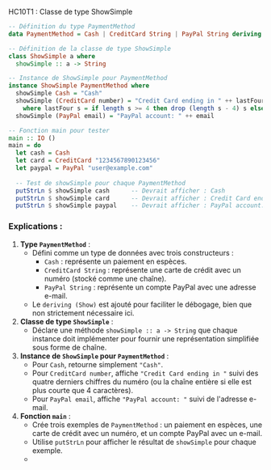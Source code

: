 HC10T1 : Classe de type ShowSimple

```haskell
-- Définition du type PaymentMethod
data PaymentMethod = Cash | CreditCard String | PayPal String deriving (Show)

-- Définition de la classe de type ShowSimple
class ShowSimple a where
  showSimple :: a -> String

-- Instance de ShowSimple pour PaymentMethod
instance ShowSimple PaymentMethod where
  showSimple Cash = "Cash"
  showSimple (CreditCard number) = "Credit Card ending in " ++ lastFour number
    where lastFour s = if length s >= 4 then drop (length s - 4) s else s
  showSimple (PayPal email) = "PayPal account: " ++ email

-- Fonction main pour tester
main :: IO ()
main = do
  let cash = Cash
  let card = CreditCard "1234567890123456"
  let paypal = PayPal "user@example.com"
  
  -- Test de showSimple pour chaque PaymentMethod
  putStrLn $ showSimple cash      -- Devrait afficher : Cash
  putStrLn $ showSimple card      -- Devrait afficher : Credit Card ending in 3456
  putStrLn $ showSimple paypal    -- Devrait afficher : PayPal account: user@example.com
```

### Explications :
1. **Type `PaymentMethod`** :
   - Défini comme un type de données avec trois constructeurs :
     - `Cash` : représente un paiement en espèces.
     - `CreditCard String` : représente une carte de crédit avec un numéro (stocké comme une chaîne).
     - `PayPal String` : représente un compte PayPal avec une adresse e-mail.
   - Le `deriving (Show)` est ajouté pour faciliter le débogage, bien que non strictement nécessaire ici.
2. **Classe de type `ShowSimple`** :
   - Déclare une méthode `showSimple :: a -> String` que chaque instance doit implémenter pour fournir une représentation simplifiée sous forme de chaîne.
3. **Instance de `ShowSimple` pour `PaymentMethod`** :
   - Pour `Cash`, retourne simplement `"Cash"`.
   - Pour `CreditCard number`, affiche `"Credit Card ending in "` suivi des quatre derniers chiffres du numéro (ou la chaîne entière si elle est plus courte que 4 caractères).
   - Pour `PayPal email`, affiche `"PayPal account: "` suivi de l'adresse e-mail.
4. **Fonction `main`** :
   - Crée trois exemples de `PaymentMethod` : un paiement en espèces, une carte de crédit avec un numéro, et un compte PayPal avec un e-mail.
   - Utilise `putStrLn` pour afficher le résultat de `showSimple` pour chaque exemple.
   - 
